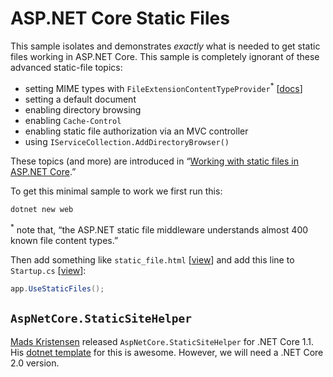 # ASP.NET Core Static Files

This sample isolates and demonstrates _exactly_ what is needed to get static files working in ASP.NET Core. This sample is completely ignorant of these advanced static-file topics:

* setting MIME types with `FileExtensionContentTypeProvider`<sup>*</sup> [[docs](https://docs.microsoft.com/en-us/dotnet/api/Microsoft.AspNetCore.StaticFiles.FileExtensionContentTypeProvider?view=aspnetcore-2.0)]
* setting a default document
* enabling directory browsing
* enabling `Cache-Control`
* enabling static file authorization via an MVC controller
* using `IServiceCollection.AddDirectoryBrowser()`

These topics (and more) are introduced in “[Working with static files in ASP.NET Core](https://docs.microsoft.com/en-us/aspnet/core/fundamentals/static-files).”

To get this minimal sample to work we first run this:

```ps1
dotnet new web
```

<sup>*</sup> note that, “the ASP.NET static file middleware understands almost 400 known file content types.”

Then add something like `static_file.html` [[view](./wwwroot/static_file.html)] and add this line to `Startup.cs` [[view](./Startup.cs)]:

```c#
app.UseStaticFiles();
```

## `AspNetCore.StaticSiteHelper`

[Mads Kristensen](https://twitter.com/mkristensen) released `AspNetCore.StaticSiteHelper` for .NET Core 1.1. His [dotnet template](http://dotnetnew.azurewebsites.net/template/MadsKristensen.AspNetCore.Web.Templates/madsk.static.web) for this is awesome. However, we will need a .NET Core 2.0 version.